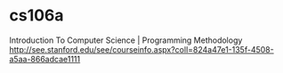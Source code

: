 cs106a
======

Introduction To Computer Science | Programming Methodology
<br>
http://see.stanford.edu/see/courseinfo.aspx?coll=824a47e1-135f-4508-a5aa-866adcae1111
